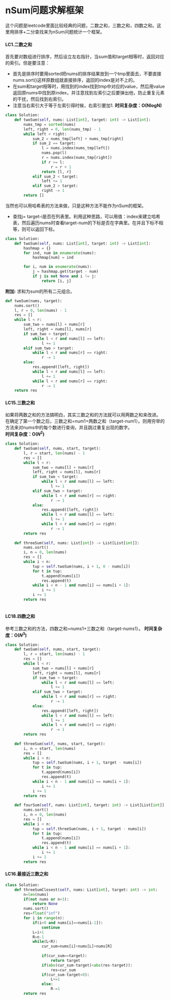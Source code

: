 # nSum问题求解框架
这个问题是leetcode里面比较经典的问题，二数之和，三数之和，四数之和。这里用排序+二分查找来为nSum问题统计一个框架。  

#### LC1.二数之和
首先要对数组进行排序，然后设立左右指针，当sum值和target相等时，返回对应的索引。但是要注意：
- 首先是排序时要用sorted把nums的排序结果放到一个tmp里面去，不要直接nums.sort()这样原数组就直接排序，返回的index是对不上的。
- 在sum和target相等时，用找到的index找到tmp中对应的value，然后用value返回原nums中找到原index，并注意找到左索引之后要弹出他，防止重复元素的干扰，然后找到右索引。
- 注意当右索引大于等于左索引得时候，右索引要加1.
**时间复杂度：O(NlogN)**  
```python
class Solution:
    def twoSum(self, nums: List[int], target: int) -> List[int]:
        nums_tmp = sorted(nums)
        left, right = 0, len(nums_tmp) - 1
        while left < right:
            sum_2 = nums_tmp[left] + nums_tmp[right]
            if sum_2 == target:
                l = nums.index(nums_tmp[left])
                nums.pop(l)
                r = nums.index(nums_tmp[right])
                if r >= l:
                    r = r + 1
                return [l, r]
            elif sum_2 < target:
                left += 1
            elif sum_2 > target:
                right -= 1
        return []
```
当然也可以用哈希表的方法来做，只是这种方法不能作为nSum的框架。
- 查找j= target-i是否在列表里。利用这种思路，可以用值：index来建立哈希表，然后遍历nums时查看target-num的下标是否在字典里。在并且下标不相等，则可以返回下标。
```python
class Solution:
    def twoSum(self, nums: List[int], target: int) -> List[int]:
        hashmap = {}
        for ind, num in enumerate(nums):
            hashmap[num] = ind

        for i, num in enumerate(nums):
            j = hashmap.get(target - num)
            if j is not None and i != j:
                return [i, j]
```
**附加:** 求和为sum的所有二元组合。
```python
def twoSum(nums, target):
    nums.sort()
    l, r = 0, len(nums) - 1
    res = []
    while l < r:
        sum_two = nums[l] + nums[r]
        left, right = nums[l], nums[r]
        if sum_two < target:
            while l < r and nums[l] == left:
                l += 1
        elif sum_two > target:
            while l < r and nums[r] == right:
                r -= 1
        else:
            res.append([left, right])
            while l < r and nums[l] == left: 
                l += 1
            while l < r and nums[r] == right:
                r -= 1
    return res
```

#### LC15.三数之和
如果将两数之和的方法搞明白，其实三数之和的方法就可以用两数之和来改进。  
在确定了第一个数之后，三数之和=num1+两数之和（target-num1）。则用穷举的方法来对nums中的每个数进行查询，并且跳过重复出现的数字。  
**时间复杂度：O($N^2$)**  
```python
class Solution:
    def twoSum(self, nums, start, target):
        l, r = start, len(nums) - 1
        res = []
        while l < r:
            sum_two = nums[l] + nums[r]
            left, right = nums[l], nums[r]
            if sum_two < target:
                while l < r and nums[l] == left:
                    l += 1
            elif sum_two > target:
                while l < r and nums[r] == right:
                    r -= 1
            else:
                res.append([left, right])
                while l < r and nums[l] == left: 
                    l += 1
                while l < r and nums[r] == right:
                    r -= 1
        return res
    
    def threeSum(self, nums: List[int]) -> List[List[int]]:
        nums.sort()
        i, n = 0, len(nums)
        res = []
        while i < n:
            tup = self.twoSum(nums, i + 1, 0 - nums[i])
            for t in tup:
                t.append(nums[i])
                res.append(t)
            while i < n - 1 and nums[i] == nums[i + 1]:
                i += 1
            i += 1
        return res
        
```

#### LC18.四数之和
参考三数之和的方法，四数之和=nums1+三数之和（target-nums1）。
**时间复杂度：O($N^3$)**  
```python
class Solution:
    def twoSum(self, nums, start, target):
        l, r = start, len(nums) - 1
        res = []
        while l < r:
            sum_two = nums[l] + nums[r]
            left, right = nums[l], nums[r]
            if sum_two < target:
                while l < r and nums[l] == left:
                    l += 1
            elif sum_two > target:
                while l < r and nums[r] == right:
                    r -= 1
            else:
                res.append([left, right])
                while l < r and nums[l] == left: 
                    l += 1
                while l < r and nums[r] == right:
                    r -= 1
        return res
    
    def threeSum(self, nums, start, target):
        i, n = start, len(nums)
        res = []
        while i < n:
            tup = self.twoSum(nums, i + 1, target - nums[i])
            for t in tup:
                t.append(nums[i])
                res.append(t)
            while i < n - 1 and nums[i] == nums[i + 1]:
                i += 1
            i += 1
        return res
    
    def fourSum(self, nums: List[int], target: int) -> List[List[int]]:
        nums.sort()
        i, n = 0, len(nums)
        res = []
        while i < n:
            tup = self.threeSum(nums, i + 1, target - nums[i])
            for t in tup:
                t.append(nums[i])
                res.append(t)
            while i < n - 1 and nums[i] == nums[i + 1]:
                i += 1
            i += 1
        return res
```

#### LC16.最接近三数之和

```python
class Solution:
    def threeSumClosest(self, nums: List[int], target: int) -> int:
        n=len(nums)
        if(not nums or n<3):
            return None
        nums.sort()
        res=float("inf")
        for i in range(n):
            if(i>0 and nums[i]==nums[i-1]):
                continue
            L=i+1
            R=n-1
            while(L<R):
                cur_sum=nums[i]+nums[L]+nums[R]
                
                if(cur_sum==target):
                    return target
                if(abs(cur_sum-target)<abs(res-target)):
                    res=cur_sum
                if(cur_sum-target<0):
                    L+=1
                else:
                    R-=1
        return res
```
